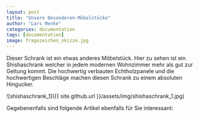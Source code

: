 ```yaml
---
layout: post
title: "Unsere Besonderen-Möbelstücke"
author: "Lars Menke"
categories: documentation
tags: [documentation]
image: fragezeichen_skizze.jpg
---
```


Dieser Schrank ist ein etwas anderes Möbelstück. 
Hier zu sehen ist ein Shishaschrank welcher in jedem modernen Wohnzimmer mehr als gut zur Geltung kommt.
Die hochwertig verbauten Echtholzpanele und die hochwertigen Beschläge machen diesen Schrank zu einem absoluten Hingucker.


![shishaschrank_1]({{ site.github.url }}/assets/img/shishaschrank_1.jpg)






Gegebenenfalls sind folgende Artikel ebenfalls für Sie interessant:
